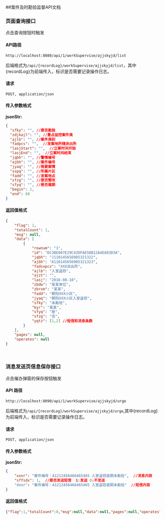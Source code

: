 ##案件及时勘验监督API文档

### 页面查询接口

点击查询按钮时触发

#### API路径 

```http
http://localhost:8080/api/1/workSupervise/ajjskyjd/list
```

后端格式为`/api/{recordLog}/workSupervise/ajjskyjd/list`，其中{recordLog}为前端传入，标识是否需要记录操作日志。

#### 请求

```
POST, application/json
```

#### 传入参数格式
**jsonStr:**
```json
{
  "sfky": "", //是否勘验
  "zdjkajl": "", //重点监控案件类
  "ajlb": "", //案件类别
  "fadpcs": "",  //发案地所辖派出所
  "lasjStart": "",  //立案时间开始
  "lasjEnd": "",  //立案时间结束
  "jqbh": "", //警情编号
  "ajbh": "", //案件编号
  "jyaq": "", //简要案情
  "sspq": "", //所属片区
  "fadd": "", //发案地点
  "sfzg": "", //是否整改
  "sfyq": "", //是否逾期
  "begin": 1,
  "end": 60
}
```

#### 返回值格式

```json
{
    "flag": 1,
    "totalCount": 1,
    "msg": null,
    "data": [
		{
			"rownum": "1",
			"id": "DC3BE807E29C43DFAE58B12A4EA93D3A",
			"jqbh": "J110145656985321322",
			"ajbh": "A110145656985321323",
			"fadsxpcs": "XXX派出所",
			"ajlb": "入室盗窃",
			"ajzt": "",
			"lasj": "2016-08-18",
			"zbdw": "某某单位",
			"zbrxm": "某某",
			"fadd": "朝阳XXX小区",
			"jyaq": "朝阳XXX小区入室盗窃",
			"sfky": "未勘验",
			"kyr": "某某",
			"sfyq": "是",
			"sfzg": "否",
			"yqtz": [1,2] //短信和消息条数
		}
    ],
    "pages": null,
    "operates": null
}
```

​	

### 消息发送页信息保存接口

点击催办弹窗的保存按钮触发

#### API 路径

```http
http://localhost:8090/api/1/workSupervise/ajjskyjd/urge
```

后端格式为`/api/{recordLog}/workSupervise/ajjskyjd/urge`,其中{recordLog}为前端传入，标识是否需要记录操作日志。

#### 请求

```
POST, application/json
```

#### 传入参数格式

**jsonStr:**
```json
{
    "xxnr": "案件编号：A1212456466465465 入室盗窃逾期未勘验",  //消息内容
	"sffsdx": 1,  //是否发送短信  1:发送 0:不发送
	"dxnr": "案件编号：A1212456466465465 入室盗窃逾期未勘验"  //短信内容
}
```

#### 返回值格式

```json
{"flag":1,"totalCount":0,"msg":null,"data":null,"pages":null,"operates":null}
```